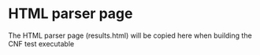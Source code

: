 # HTML parser page

The HTML parser page (results.html) will be copied here when building
the CNF test executable
